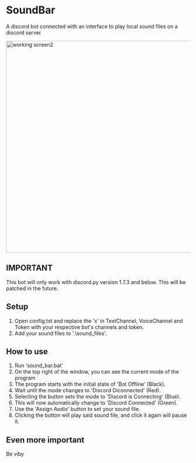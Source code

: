 # SoundBar
A discord bot connected with an interface to play local sound files on a discord server

<img width="580" alt="working screen2" src="https://user-images.githubusercontent.com/124733483/217385073-5dc8c48d-160e-4a0c-8d77-2029f9a8b42a.png">

## IMPORTANT
This bot will only work with discord.py version 1.7.3 and below. This will be patched in the future.

## Setup
1. Open config.txt and replace the 'x' in TextChannel, VoiceChannel and Token with your respective bot's channels and token.
2. Add your sound files to '.\sound_files'.

## How to use
1. Run 'sound_bar.bat'
2. On the top right of the window, you can see the current mode of the program
3. The program starts with the initial state of 'Bot Offline' (Black).
4. Wait until the mode changes to 'Discord Diconnected' (Red).
5. Selecting the button sets the mode to 'Discord is Connecting' (Blue).
6. This will now automatically change to 'Discord Connected' (Green).
7. Use the 'Assign Audio' button to set your sound file.
8. Clicking the button will play said sound file, and click it again will pause it.

## Even more important
Be viby
